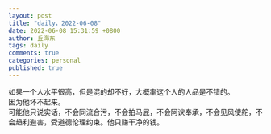 ```yaml
---
layout: post
title: "daily，2022-06-08"
date: 2022-06-08 15:31:59 +0800
author: 丘海东 
tags: daily
comments: true
categories: personal
published: true
---
```

如果一个人水平很高，但是混的却不好，大概率这个人的人品是不错的。  
因为他坏不起来。  
可能他只说实话，不会同流合污，不会拍马屁，不会阿谀奉承，不会见风使舵，不会趋利避害，受道德伦理约束。他只赚干净的钱。
